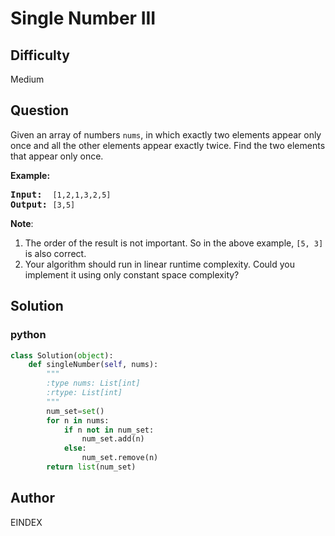 # Single Number III

## Difficulty
Medium

## Question
<p>Given an array of numbers <code>nums</code>, in which exactly two elements appear only once and all the other elements appear exactly twice. Find the two elements that appear only once.</p>

<p><strong>Example:</strong></p>

<pre>
<strong>Input:</strong>  <code>[1,2,1,3,2,5]</code>
<strong>Output:</strong> <code>[3,5]</code></pre>

<p><b>Note</b>:</p>

<ol>
	<li>The order of the result is not important. So in the above example, <code>[5, 3]</code> is also correct.</li>
	<li>Your algorithm should run in linear runtime complexity. Could you implement it using only constant space complexity?</li>
</ol>

## Solution
### python
```python
class Solution(object):
    def singleNumber(self, nums):
        """
        :type nums: List[int]
        :rtype: List[int]
        """
        num_set=set()
        for n in nums:
            if n not in num_set:
                num_set.add(n)
            else:
                num_set.remove(n)
        return list(num_set)

```

## Author
EINDEX